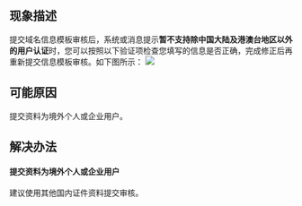 
## 现象描述
提交域名信息模板审核后，系统或消息提示**暂不支持除中国大陆及港澳台地区以外的用户认证**时，您可以按照以下验证项检查您填写的信息是否正确，完成修正后再重新提交信息模板审核。如下图所示：
![](https://qcloudimg.tencent-cloud.cn/raw/0f13d5d61f35874c992d26c2fe70aaa0.png)

## 可能原因
提交资料为境外个人或企业用户。

## 解决办法
#### 提交资料为境外个人或企业用户
建议使用其他国内证件资料提交审核。
